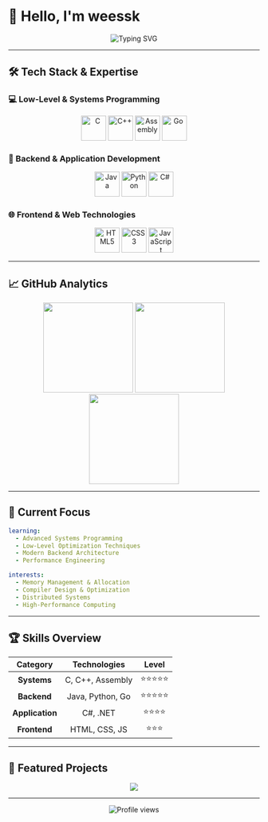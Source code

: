 # 👋 Hello, I'm weessk

<div align="center">
  <img src="https://readme-typing-svg.herokuapp.com?font=Fira+Code&size=28&duration=3000&pause=1000&color=00D4FF&center=true&vCenter=true&width=600&lines=Low-Level+Programming+Enthusiast;Backend+%26+Systems+Developer;Always+Learning+New+Technologies" alt="Typing SVG"/>
</div>

---

## 🛠️ Tech Stack & Expertise

### 💻 Low-Level & Systems Programming
<p align="center">
  <img src="https://cdn.jsdelivr.net/gh/devicons/devicon/icons/c/c-original.svg" width="50" height="50" alt="C"/>
  <img src="https://cdn.jsdelivr.net/gh/devicons/devicon/icons/cplusplus/cplusplus-original.svg" width="50" height="50" alt="C++"/>
  <img src="https://img.icons8.com/color/48/000000/assembly.png" width="50" height="50" alt="Assembly"/>
  <img src="https://cdn.jsdelivr.net/gh/devicons/devicon/icons/go/go-original.svg" width="50" height="50" alt="Go"/>
</p>

### 🔧 Backend & Application Development
<p align="center">
  <img src="https://cdn.jsdelivr.net/gh/devicons/devicon/icons/java/java-original.svg" width="50" height="50" alt="Java"/>
  <img src="https://cdn.jsdelivr.net/gh/devicons/devicon/icons/python/python-original.svg" width="50" height="50" alt="Python"/>
  <img src="https://cdn.jsdelivr.net/gh/devicons/devicon/icons/csharp/csharp-original.svg" width="50" height="50" alt="C#"/>
</p>

### 🌐 Frontend & Web Technologies
<p align="center">
  <img src="https://cdn.jsdelivr.net/gh/devicons/devicon/icons/html5/html5-original.svg" width="50" height="50" alt="HTML5"/>
  <img src="https://cdn.jsdelivr.net/gh/devicons/devicon/icons/css3/css3-original.svg" width="50" height="50" alt="CSS3"/>
  <img src="https://cdn.jsdelivr.net/gh/devicons/devicon/icons/javascript/javascript-original.svg" width="50" height="50" alt="JavaScript"/>
</p>

---

## 📈 GitHub Analytics

<div align="center">
  <img src="https://github-readme-stats.vercel.app/api?username=weessk&show_icons=true&theme=tokyonight&hide_border=true&bg_color=0D1117&title_color=00D4FF&icon_color=00D4FF&text_color=FFFFFF" height="180"/>
  <img src="https://github-readme-stats.vercel.app/api/top-langs/?username=weessk&layout=compact&theme=tokyonight&hide_border=true&bg_color=0D1117&title_color=00D4FF&text_color=FFFFFF" height="180"/>
</div>

<div align="center">
  <img src="https://github-readme-streak-stats.herokuapp.com/?user=weessk&theme=tokyonight&hide_border=true&background=0D1117&stroke=00D4FF&ring=00D4FF&fire=FF6B6B&currStreakLabel=00D4FF" height="180"/>
</div>

---

## 🎯 Current Focus

```yaml
learning:
  - Advanced Systems Programming
  - Low-Level Optimization Techniques
  - Modern Backend Architecture
  - Performance Engineering

interests:
  - Memory Management & Allocation
  - Compiler Design & Optimization
  - Distributed Systems
  - High-Performance Computing
```

---

## 🏆 Skills Overview

<div align="center">

| **Category** | **Technologies** | **Level** |
|:------------:|:---------------:|:---------:|
| **Systems** | C, C++, Assembly | ⭐⭐⭐⭐⭐ |
| **Backend** | Java, Python, Go | ⭐⭐⭐⭐⭐ |
| **Application** | C#, .NET | ⭐⭐⭐⭐ |
| **Frontend** | HTML, CSS, JS | ⭐⭐⭐ |

</div>

---

## 🌟 Featured Projects

<div align="center">
  <a href="https://github.com/weessk">
    <img src="https://github-readme-stats.vercel.app/api/pin/?username=weessk&repo=YOUR_BEST_REPO&theme=tokyonight&hide_border=true&bg_color=0D1117&title_color=00D4FF&text_color=FFFFFF" />
  </a>
</div>

---

<div align="center">
  <img src="https://komarev.com/ghpvc/?username=weessk&color=00D4FF&style=flat-square&label=Profile+Views" alt="Profile views"/>
</div>
